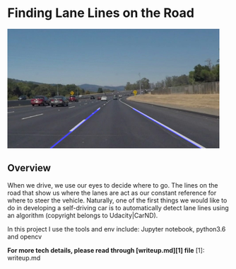 # **Finding Lane Lines on the Road** 

<img src="test_image_output/solidWhiteCurve.jpg" width="480" alt="Result Image" />

Overview
---

When we drive, we use our eyes to decide where to go.  The lines on the road that show us where the lanes are act as our constant reference for where to steer the vehicle.  Naturally, one of the first things we would like to do in developing a self-driving car is to automatically detect lane lines using an algorithm (copyright belongs to Udacity|CarND).

In this project I use the tools and env include: Jupyter notebook, python3.6 and opencv

**For more tech details, please read through [writeup.md][1] file**
[1]: writeup.md


